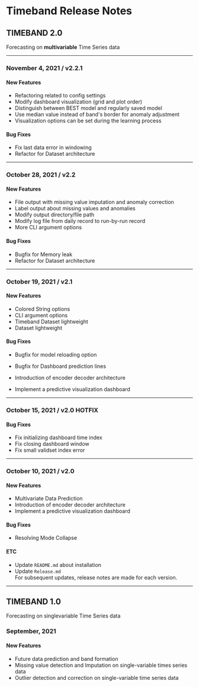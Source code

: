 # Timeband Release Notes
## **TIMEBAND 2.0** 
Forecasting on **multivariable** Time Series data

---
### November 4, 2021 / v2.2.1
#### New Features
- Refactoring related to config settings
- Modify dashboard visualization (grid and plot order)
- Distinguish between BEST model and regularly saved model
- Use median value instead of band's border for anomaly adjustment
- Visualization options can be set during the learning process

#### Bug Fixes
- Fix last data error in windowing
- Refactor for Dataset architecture

---
### October 28, 2021 / v2.2
#### New Features
- File output with missing value imputation and anomaly correction
- Label output about missing values and anomalies 
- Modify output directory/file path
- Modify log file from daily record to run-by-run record 
- More CLI argument options

#### Bug Fixes
- Bugfix for Memory leak
- Refactor for Dataset architecture

---

### October 19, 2021 / v2.1
#### New Features
- Colored String options
- CLI argument options
- Timeband Dataset lightweight
- Dataset lightweight

#### Bug Fixes
- Bugfix for model reloading option
- Bugfix for Dashboard prediction lines

- Introduction of encoder decoder architecture
- Implement a predictive visualization dashboard

---

### October 15, 2021 / v2.0 HOTFIX
#### Bug Fixes
- Fix initializing dashboard time index
- Fix closing dashboard window
- Fix small validset index error

---

### October 10, 2021 / v2.0
#### New Features
- Multivariate Data Prediction
- Introduction of encoder decoder architecture
- Implement a predictive visualization dashboard

#### Bug Fixes
- Resolving Mode Collapse

#### ETC
- Update `README.md` about installation
- Update `Release.md` </br>
  For subsequent updates, release notes are made for each version.
---

## **TIMEBAND 1.0** 
Forecasting on singlevariable Time Series data

### September, 2021
#### New Features
- Future data prediction and band formation
- Missing value detection and Imputation on single-variable times series data
- Outlier detection and correction on single-variable time series data
